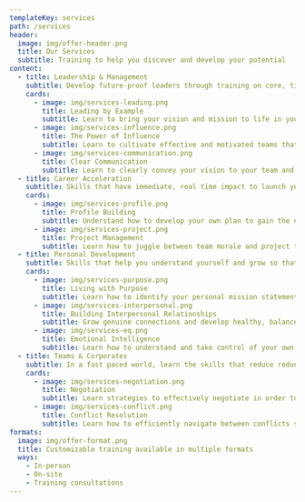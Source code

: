 ```yaml
---
templateKey: services
path: /services
header:
  image: img/offer-header.png
  title: Our Services
  subtitle: Training to help you discover and develop your potential
content:
  - title: Leadership & Management
    subtitle: Develop future-proof leaders through training on core, timeless leadership skills
    cards:
      - image: img/services-leading.png
        title: Leading by Example
        subtitle: Learn to bring your vision and mission to life in your team through your actions
      - image: img/services-influence.png
        title: The Power of Influence
        subtitle: Learn to cultivate effective and motivated teams that take pride in their work
      - image: img/services-communication.png
        title: Clear Communication
        subtitle: Learn to clearly convey your vision to your team and maximize the impact of your words
  - title: Career Acceleration
    subtitle: Skills that have immediate, real time impact to launch your career to the next level
    cards:
      - image: img/services-profile.png
        title: Profile Building
        subtitle: Understand how to develop your own plan to gain the experience needed for your dream career
      - image: img/services-project.png
        title: Project Management
        subtitle: Learn how to juggle between team morale and project timeline
  - title: Personal Development
    subtitle: Skills that help you understand yourself and grow so that you can then lead others
    cards:
      - image: img/services-purpose.png
        title: Living with Purpose
        subtitle: Learn how to identify your personal mission statement and discover your calling
      - image: img/services-interpersonal.png
        title: Building Interpersonal Relationships
        subtitle: Grow genuine connections and develop healthy, balanced relationships
      - image: img/services-eq.png
        title: Emotional Intelligence
        subtitle: Learn how to understand and take control of your own emotions to lead with clarity and build stable teams
  - title: Teams & Corporates
    subtitle: In a fast paced world, learn the skills that reduce redundancy in teams and maximize impact
    cards:
      - image: img/services-negotiation.png
        title: Negotiation
        subtitle: Learn strategies to effectively negotiate in order to achieve winning results
      - image: img/services-conflict.png
        title: Conflict Resolution
        subtitle: Learn how to efficiently navigate between conflicts such that teams foster deeper unity
formats:
  image: img/offer-format.png
  title: Customizable training available in multiple formats
  ways:
    - In-person
    - On-site
    - Training consultations
---
```

